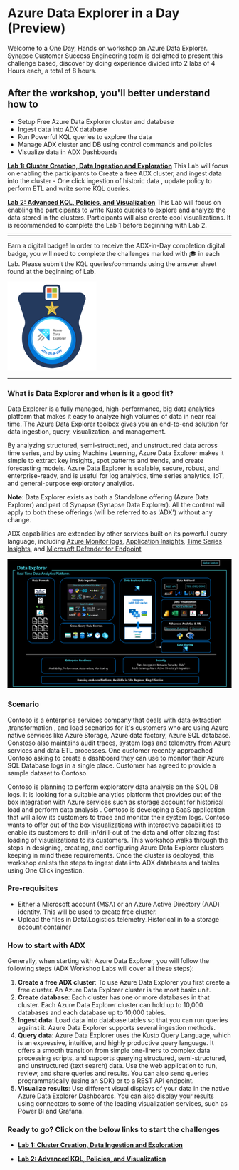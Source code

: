 # Azure Data Explorer in a Day (Preview)

Welcome to a One Day, Hands on workshop on Azure Data Explorer. Synapse Customer Success Engineering team is delighted to present this challenge based, discover by doing experience divided into 2 labs of 4 Hours each, a total of 8 hours.


## After the workshop, you'll better understand how to
- Setup Free Azure Data Explorer cluster and database
- Ingest data into ADX database
- Run Powerful KQL queries to explore the data
- Manage ADX cluster and DB using control commands and policies
- Visualize data in ADX Dashboards


 [**Lab 1: Cluster Creation, Data Ingestion and Exploration**](https://github.com/Azure/ADX-in-a-Day-Lab1)
This Lab will focus on enabling the participants to Create a free ADX cluster, and ingest data into the cluster - One click ingestion of historic data , update policy to perform ETL and write some KQL queries. 

 [**Lab 2: Advanced KQL, Policies, and Visualization**](https://github.com/Azure/ADX-in-a-Day-Lab2)
This Lab will focus on enabling the participants to write Kusto queries to explore and analyze the data stored in the clusters. Participants will also create cool visualizations. It is recommended to complete the Lab 1 before beginning with Lab 2.

---
Earn a digital badge! In order to receive the ADX-in-Day completion digital badge, you will need to complete the challenges marked with 🎓 in each Lab. Please submit the KQL queries/commands using the answer sheet found at the beginning of Lab. </br>

<img src="/assets/images/badge.png" width="200">

---

### What is Data Explorer and when is it a good fit?

Data Explorer is a fully managed, high-performance, big data analytics platform that makes it easy to analyze high volumes of data in near real time. The Azure Data Explorer toolbox gives you an end-to-end solution for data ingestion, query, visualization, and management.

By analyzing structured, semi-structured, and unstructured data across time series, and by using Machine Learning, Azure Data Explorer makes it simple to extract key insights, spot patterns and trends, and create forecasting models. Azure Data Explorer is scalable, secure, robust, and enterprise-ready, and is useful for log analytics, time series analytics, IoT, and general-purpose exploratory analytics.

**Note**: Data Explorer exists as both a Standalone offering (Azure Data Explorer) and part of Synapse (Synapse Data Explorer). All the content will apply to both these offerings (will be referred to as 'ADX') without any change.

ADX capabilities are extended by other services built on its powerful query language, including [Azure Monitor logs](https://docs.microsoft.com/en-us/azure/log-analytics/), [Application Insights](https://docs.microsoft.com/en-us/azure/application-insights/), [Time Series Insights](https://docs.microsoft.com/en-us/azure/time-series-insights/), and [Microsoft Defender for Endpoint](https://docs.microsoft.com/en-us/microsoft-365/security/defender-endpoint/microsoft-defender-endpoint)


<img src="/assets/images/DX_Pic.png" width=800>


### Scenario 

Contoso is a enterprise services company that deals with data extraction ,transformation , and load scenarios for it's customers who are using Azure native services like Azure Storage, Azure data factory, Azure SQL database. Constoso also maintains audit traces,  system logs and telemetry from Azure services and data ETL processes. One customer recently approached Contoso asking to create a dashboard they can use to monitor their Azure SQL Database logs in a single place. Customer has agreed to provide a sample dataset to Contoso.

Contoso is planning to perform exploratory data analysis on the SQL DB logs. It is looking for a suitable analytics platform that provides out of the box integration with Azure services such as storage account for historical load and perform data analysis . Contoso is developing a SaaS application that will allow its customers to trace and monitor their system logs. Contoso wants to offer out of the box visualizations with interactive capabilities to enable its customers to drill-in/drill-out of the data and offer blazing fast loading of visualizations to its customers.
This workshop walks through the steps in designing, creating, and configuring Azure Data Explorer clusters keeping in mind these requirements. Once the cluster is deployed, this workshop enlists the steps to ingest data into ADX databases and tables using One Click ingestion.

### Pre-requisites
- Either a Microsoft account (MSA) or an Azure Active Directory (AAD) identity. This will be used to create free cluster.
- Upload the files in Data\Logistics_telemetry_Historical in to a storage account container

### How to start with ADX
Generally, when starting with Azure Data Explorer, you will follow the following steps (ADX Workshop Labs will cover all these steps):
1. **Create a free ADX cluster**: To use Azure Data Explorer you first create a free cluster. An Azure Data Explorer cluster is the most basic unit.
2. **Create database**: Each cluster has one or more databases in that cluster. Each Azure Data Explorer cluster can hold up to 10,000 databases and each database up to 10,000 tables. 
3. **Ingest data**: Load data into database tables so that you can run queries against it. Azure Data Explorer supports several ingestion methods.
4. **Query data**: Azure Data Explorer uses the Kusto Query Language, which is an expressive, intuitive, and highly productive query language. It offers a smooth transition from simple one-liners to complex data processing scripts, and supports querying structured, semi-structured, and unstructured (text search) data. Use the web application to run, review, and share queries and results. You can also send queries programmatically (using an SDK) or to a REST API endpoint. 
5. **Visualize results**: Use different visual displays of your data in the native Azure Data Explorer Dashboards. You can also display your results using connectors to some of the leading visualization services, such as Power BI and Grafana. 

### Ready to go? Click on the below links to start the challenges
- [**Lab 1: Cluster Creation, Data Ingestion and Exploration**](https://github.com/Azure/ADX-in-a-Day-Lab1)

- [**Lab 2: Advanced KQL, Policies, and Visualization**](https://github.com/Azure/ADX-in-a-Day-Lab2)

